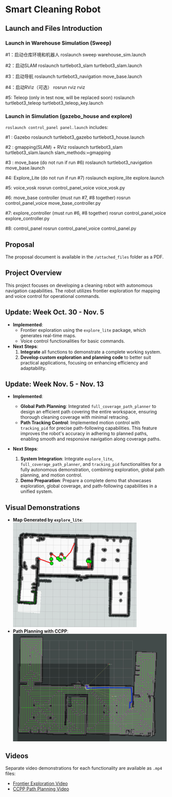 # Smart Cleaning Robot

## Launch and Files Introduction

### Launch in Warehouse Simulation (Sweep)

#1：启动仓库环境和机器人
roslaunch sweep warehouse_sim.launch

#2：启动SLAM
roslaunch turtlebot3_slam turtlebot3_slam.launch

#3：启动导航
roslaunch turtlebot3_navigation move_base.launch

#4：启动RViz（可选）
rosrun rviz rviz

#5: Teleop (only in test now, will be replaced soon)
roslaunch turtlebot3_teleop turtlebot3_teleop_key.launch

### Launch in Simulation (gazebo_house and explore)

`roslaunch control_panel panel.launch` includes:

#1 : Gazebo
roslaunch turtlebot3_gazebo turtlebot3_house.launch

#2 : gmapping(SLAM) + RViz
roslaunch turtlebot3_slam turtlebot3_slam.launch slam_methods:=gmapping

#3 : move_base (do not run if run #6)
roslaunch turtlebot3_navigation move_base.launch

#4: Explore_Lite (do not run if run #7)
roslaunch explore_lite explore.launch

#5: voice_vosk
rosrun control_panel_voice voice_vosk.py

#6: move_base controller (must run #7, #8 together)
rosrun control_panel_voice move_base_controller.py

#7: explore_controller (must run #6, #8 together)
rosrun control_panel_voice explore_controller.py

#8: control_panel
rosrun control_panel_voice control_panel.py

## Proposal

The proposal document is available in the `/attached_files` folder as a PDF.

## Project Overview

This project focuses on developing a cleaning robot with autonomous navigation capabilities. The robot utilizes frontier exploration for mapping and voice control for operational commands.

## Update: Week Oct. 30 - Nov. 5

- **Implemented**:
  - Frontier exploration using the `explore_lite` package, which generates real-time maps.
  - Voice control functionalities for basic commands.
- **Next Steps**:
  1. **Integrate** all functions to demonstrate a complete working system.
  2. **Develop custom exploration and planning code** to better suit practical applications, focusing on enhancing efficiency and adaptability.

## Update: Week Nov. 5 - Nov. 13

- **Implemented**:

  - **Global Path Planning**: Integrated `full_coverage_path_planner` to design an efficient path covering the entire workspace, ensuring thorough cleaning coverage with minimal retracing.
  - **Path Tracking Control**: Implemented motion control with `tracking_pid` for precise path-following capabilities. This feature improves the robot's accuracy in adhering to planned paths, enabling smooth and responsive navigation along coverage paths.
- **Next Steps**:

  1. **System Integration**: Integrate `explore_lite`, `full_coverage_path_planner`, and `tracking_pid` functionalities for a fully autonomous demonstration, combining exploration, global path planning, and motion control.
  2. **Demo Preparation**: Prepare a complete demo that showcases exploration, global coverage, and path-following capabilities in a unified system.

## Visual Demonstrations

- **Map Generated by `explore_lite`**:
  ![Map Generated by explore_lite](attached_files/map.png)
- **Path Planning with CCPP**:
  ![Path Planning using CCPP](attached_files/ccpp.jpg)

## Videos

Separate video demonstrations for each functionality are available as `.mp4` files:

- [Frontier Exploration Video](attached_files/explore_lite.mp4)
- [CCPP Path Planning Video](attached_files/ccpp.mp4)
